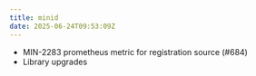 ```yaml
---
title: minid
date: 2025-06-24T09:53:09Z
---
```

- MIN-2283 prometheus metric for registration source (#684)
- Library upgrades

